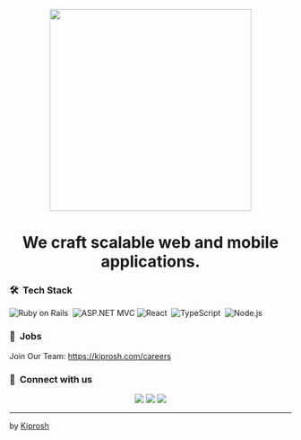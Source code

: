 <p align="center"><img src="https://res.cloudinary.com/trackive/image/upload/c_fill,h_175,w_600/v1567775864/public-files/kiprosh-logo-red.png" width="360px"></p>

<h1 align="center">We craft scalable web and mobile applications.</h1>

### 🛠 &nbsp;Tech Stack


![Ruby on Rails](https://img.shields.io/badge/-Ruby_on_Rails-05122A?style=flat&logo=ruby&logoColor=A91401)&nbsp;
![ASP.NET MVC](https://img.shields.io/badge/-ASP_.NET_MVC-05122A?logo=dotnet)
![React](https://img.shields.io/badge/-React-05122A?style=flat&logo=react)&nbsp;
![TypeScript](https://img.shields.io/badge/-TypeScript-05122A?style=flat&logo=typescript)&nbsp;
![Node.js](https://img.shields.io/badge/-Node.js-05122A?style=flat&logo=node.js&logoColor=339933)&nbsp;

### 🚀 &nbsp;Jobs

Join Our Team: https://kiprosh.com/careers
&nbsp;

### :link: &nbsp;Connect with us

<p align="center">
<a target="_blank" rel="noopener" href="https://www.linkedin.com/company/kiprosh/mycompany/"><img src="https://img.shields.io/badge/-Kiprosh-0E76A8?style=for-the-badge&logo=linkedin"/></a>
<a target="_blank" rel="noopener" href="mailto:hello@kiprosh.com"><img src="https://img.shields.io/badge/-hello@kiprosh.com-D14836?style=for-the-badge&logo=gmail&logoColor=white"/></a>
<a target="_blank" rel="noopener" href="https://twitter.com/KiproshHQ"><img src="https://img.shields.io/badge/-Twitter-1DA1F2?style=for-the-badge&logo=twitter&logoColor=white"/></a>
</p>

---
by [Kiprosh](https://www.kiprosh.com)
